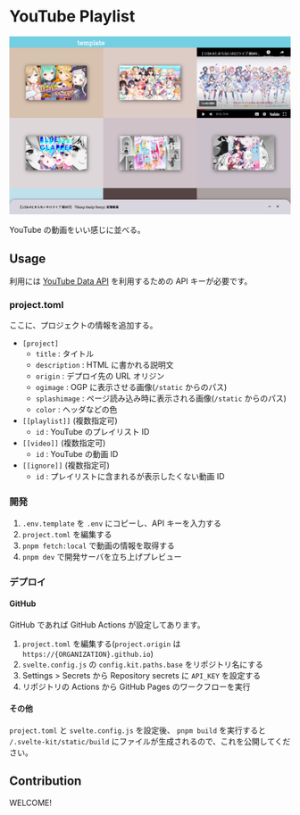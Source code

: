 # YouTube Playlist

![Capture](./capture.png)

YouTube の動画をいい感じに並べる。

## Usage

利用には [YouTube Data API](https://developers.google.com/youtube/v3/getting-started?hl=ja) を利用するための API キーが必要です。

### project.toml

ここに、プロジェクトの情報を追加する。

- `[project]`
  - `title` : タイトル
  - `description` : HTML に書かれる説明文
  - `origin` : デプロイ先の URL オリジン
  - `ogimage` : OGP に表示させる画像(`/static` からのパス)
  - `splashimage` : ページ読み込み時に表示される画像(`/static` からのパス)
  - `color` : ヘッダなどの色
- `[[playlist]]` (複数指定可)
  - `id` : YouTube のプレイリスト ID
- `[[video]]` (複数指定可)
  - `id` : YouTube の動画 ID
- `[[ignore]]` (複数指定可)
  - `id` : プレイリストに含まれるが表示したくない動画 ID

### 開発

1. `.env.template` を `.env` にコピーし、API キーを入力する
2. `project.toml` を編集する
3. `pnpm fetch:local` で動画の情報を取得する
4. `pnpm dev` で開発サーバを立ち上げプレビュー

### デプロイ

#### GitHub

GitHub であれば GitHub Actions が設定してあります。

1. `project.toml` を編集する(`project.origin` は `https://{ORGANIZATION}.github.io`)
2. `svelte.config.js` の `config.kit.paths.base` をリポジトリ名にする
3. Settings > Secrets から Repository secrets に `API_KEY` を設定する
4. リポジトリの Actions から GitHub Pages のワークフローを実行

#### その他

`project.toml` と `svelte.config.js` を設定後、
`pnpm build` を実行すると `/.svelte-kit/static/build` にファイルが生成されるので、これを公開してください。

## Contribution

WELCOME!
